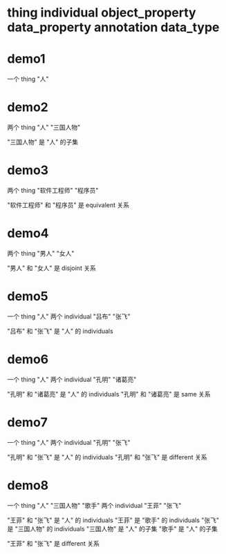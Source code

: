 thing
individual
object_property
data_property
annotation
data_type
==============

demo1
=====
一个 thing 
  "人"

demo2
=====
两个 thing 
  "人"
  "三国人物"

"三国人物" 是 "人" 的子集

demo3
=====
两个 thing 
  "软件工程师"
  "程序员"

"软件工程师" 和 "程序员" 是 equivalent 关系

demo4
=====
两个 thing 
  "男人"
  "女人"
  
"男人" 和 "女人" 是 disjoint 关系
  
demo5
=====
一个 thing 
  "人"
两个 individual
  "吕布"
  "张飞"

"吕布" 和 "张飞" 是 "人" 的 individuals
  

demo6
=====
一个 thing 
  "人"
两个 individual
  "孔明"
  "诸葛亮"

"孔明" 和 "诸葛亮" 是 "人" 的 individuals
"孔明" 和 "诸葛亮" 是 same 关系


demo7
=====
一个 thing 
  "人"
两个 individual
  "孔明"
  "张飞"

"孔明" 和 "张飞" 是 "人" 的 individuals
"孔明" 和 "张飞" 是 different 关系


demo8
=====
一个 thing 
  "人"
  "三国人物"
  "歌手"
两个 individual
  "王菲"
  "张飞"

"王菲" 和 "张飞" 是 "人" 的 individuals
"王菲" 是 "歌手" 的 individuals
"张飞" 是 "三国人物" 的 individuals
"三国人物" 是 "人" 的子集
"歌手" 是 "人" 的子集

"王菲" 和 "张飞" 是 different 关系


